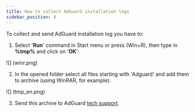 ```yaml
---
title: How to collect AdGuard installation logs
sidebar_position: 4
---
```


To collect and send AdGuard installation log you have to:

1. Select '**Run**' command in Start menu or press (Win+R), then type in **%tmp%** and click on '**OK**':

![] (winr.png)

2. In the opened folder select all files starting with 'Adguard' and add them to archive (using WinRAR, for example):

![] (tmp_en.png)

3. Send this archive to AdGuard [tech support](/support/contact.md).